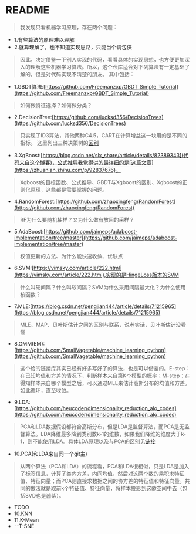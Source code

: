 # README
>我发现只看机器学习原理，存在两个问题：
* 1.有些算法的原理难以理解
* 2.就算理解了，也不知道实现思路，只能当个调包侠  
>因此，决定借鉴一下别人实现的代码，看看具体的实现思想，也方便更加深入的理解这些机器学习算法。所以，这个仓库适合对下列算法有一定基础了解的，但是对代码实现不清楚的朋友。
其中包括：
* 1.GBDT算法:[https://github.com/Freemanzxp/GBDT_Simple_Tutorial](https://github.com/Freemanzxp/GBDT_Simple_Tutorial)
>如何做特征选择？如何做分类？
* 2.DecisionTree:[https://github.com/lucksd356/DecisionTrees](https://github.com/lucksd356/DecisionTrees)
>只实现了ID3算法，其他两种C4.5，CART在计算增益这一块用的是不同的指标。
这里列出三种决策树的[区别](https://blog.csdn.net/qq_27717921/article/details/74784400)
* 3.XgBoost:[https://blog.csdn.net/slx_share/article/details/82389343](代码来自这个博客)，公式推导我觉得讲的最详细的是[这篇文章](https://zhuanlan.zhihu.com/p/92837676)。
>Xgboost的目标函数、公式推导、GBDT与Xgboost的区别、Xgboost的正则化原理，这些都是需要掌握的问题。
* 4.RandomForest:[https://github.com/zhaoxingfeng/RandomForest](https://github.com/zhaoxingfeng/RandomForest)
>RF为什么要随机抽样？又为什么做有放回的采样？
* 5.AdaBoost:[https://github.com/jaimeps/adaboost-implementation/tree/master](https://github.com/jaimeps/adaboost-implementation/tree/master)
>权值更新的方法、为什么能快速收敛、优缺点
* 6.SVM:[https://vimsky.com/article/222.html](https://vimsky.com/article/222.html),实现的是HingeLoss版本的SVM
>什么叫硬间隔？什么叫软间隔？SVM为什么采用间隔最大化？为什么使用核函数？
* 7.MLE:[https://blog.csdn.net/pengjian444/article/details/71215965](https://blog.csdn.net/pengjian444/article/details/71215965)
>MLE、MAP、贝叶斯估计之间的区别与联系，说老实话，贝叶斯估计没看懂
* 8.GMM(EM):[https://github.com/SmallVagetable/machine_learning_python](https://github.com/SmallVagetable/machine_learning_python)
>这个给的链接库其实已经有好多写好了的算法，也是可以借鉴的。E-step：在已知均值和方差的情况下，判断样本来自第K个模型的概率；M-step：在得知样本来自哪个模型之后，可以通过MLE来估计高斯分布的均值和方差。如此循环，直至收敛。
* 9.LDA:[https://github.com/heucoder/dimensionality_reduction_alo_codes](https://github.com/heucoder/dimensionality_reduction_alo_codes)
>PCA和LDA数据假设都符合高斯分布，但是LDA是监督算法，而PCA是无监督算法。LDA降维最多降到类别数k-1的维数，如果我们降维的维度大于k-1，则不能使用LDA。具体LDA原理以及与PCA的区别见[链接](https://www.cnblogs.com/pinard/p/6244265.html)
* 10.PCA(和LDA来自同一个git主)
>从两个算法（PCA和LDA）的流程看，PCA和LDA很相似，只是LDA是加入了标签信息，计算了类内方差，内间均值，然后对这两个数的乘积求特征值、特征向量；而PCA则直接求数据之间的协方差的特征值和特征向量。共同的做法就是取前k个特征值、特征向量，将样本投影到这歌空间中去（包括SVD也是酱紫）。
* TODO
* 10.KNN
* 11.K-Mean
* --T-SNE

